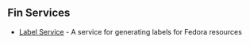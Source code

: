 ## Fin Services

 - [Label Service](./label-service.md) - A service for generating labels for Fedora resources